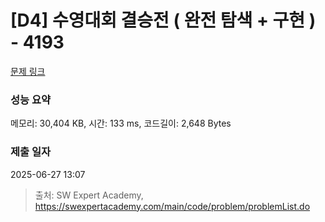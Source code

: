 # [D4] 수영대회 결승전 ( 완전 탐색 + 구현 ) - 4193 

[문제 링크](https://swexpertacademy.com/main/code/problem/problemDetail.do?contestProbId=AWKaG6_6AGQDFARV) 

### 성능 요약

메모리: 30,404 KB, 시간: 133 ms, 코드길이: 2,648 Bytes

### 제출 일자

2025-06-27 13:07



> 출처: SW Expert Academy, https://swexpertacademy.com/main/code/problem/problemList.do